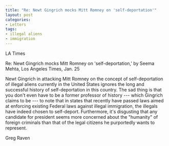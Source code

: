 ```yaml
---
title: "Re: Newt Gingrich mocks Mitt Romney on 'self-deportation'"
layout: post
categories:
- Letters
tags:
- illegal aliens
- immigration
---
```


LA Times

Re: Newt Gingrich mocks Mitt Romney on 'self-deportation,' by Seema Mehta, Los Angeles Times, Jan. 25  
  
Newt Gingrich in attacking Mitt Romney on the concept of self-deportation of illegal aliens currently in the United States ignores the long and successful history of self-deportation in this country. The sad thing is that you don't even have to be a former professor of history --- which Gingrich claims to be --- to note that in states that recently have passed laws aimed at enforcing existing Federal laws against illegal immigration, the illegals have indeed chosen to self-deport. Furthermore, it's disgusting that any candidate for president seems more concerned about the "humanity" of foreign criminals than that of the legal citizens he purportedly wants to represent.

Greg Raven